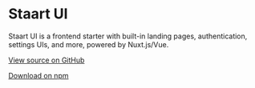 # Staart UI

Staart UI is a frontend starter with built-in landing pages, authentication, settings UIs, and more, powered by Nuxt.js/Vue.

[View source on GitHub](https://github.com/staart/ui)

[Download on npm](https://npmjs.com/package/@staart/ui)
